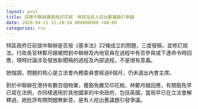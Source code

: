 ```yaml
---
layout: post
title: 回應中聯辦獲豁免印花稅　特首指有人挖出舊議題引爭議
date: 2020-04-21 11:28:24.000000000 +08:00
categories: rss
---
```


特區政府日前就中聯辦是否按《基本法》22條成立的問題，三度發稿，並修訂說法。行政長官林鄭月娥被問到中聯辦及內地官員在過程中有否參與或下達命令時回應，現時討論涉及發放新聞稿的過程及內部過程，不是很有意義。

她強調，問題的核心是立法會內務委員會經過6個月，仍未選出內會主席。

對於中聯辦在港持有數百個物業，獲豁免繳交印花稅，林鄭月娥回應，有關豁免早已寫在法例，亦同樣適用於其他國家的中央政府，包括英國，當局早已在立法會解釋過，她批評有關問題無新意，是有人挖出舊議題引發爭議。
